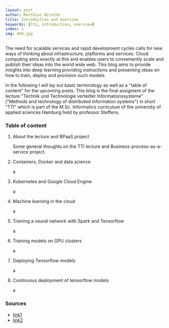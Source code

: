 ```yaml
---
layout: post
author: Matthias Nitsche
title: Introduction and Overview
keywords: [tti, introduction, overview]
index: 1
img: 404.jpg
---
```


The need for scalable services and rapid development cycles calls for new ways of thinking about infrastructure, platforms and services. Cloud computing aims exactly at this and enables users to conveniently scale and publish their ideas into the world wide web. This blog aims to provide insights into deep learning providing instructions and presenting ideas on how to train, deploy and provision such models.

In the following I will lay out basic terminology as well as a "table of content" for the upcoming posts. This blog is the final assigment of the lecture "Technik und Technologie verteilter Informationssysteme" ("Methods and technology of distributed information systems") in short "TTI" which is part of the M.Sc. Informatics curriculum of the university of applied sciences Hamburg held by professor Steffens.

### Table of content

1. About the lecture and BPaaS project

    Some general thoughts on the TTI lecture and Business-process-as-a-service project.

2. Containers, Docker and data science

    a

3. Kubernetes and Google Cloud Engine

    a

4. Machine learning in the cloud

    a

5. Training a neural network with Spark and Tensorflow

    a

6. Training models on GPU clusters

    a

7. Deploying Tensorflow models

    a

8. Continuous deployment of tensorflow models

    a


### Sources

- [link1](https://google.com)
- [link2](https://google.com)
